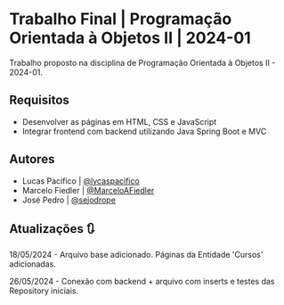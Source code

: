
# Trabalho Final | Programação Orientada à Objetos II | 2024-01

Trabalho proposto na disciplina de Programação Orientada à Objetos II - 2024-01.

## Requisitos

- Desenvolver as páginas em HTML, CSS e JavaScript
- Integrar frontend com backend utilizando Java Spring Boot e MVC

## Autores

- Lucas Pacífico | [@lvcaspacifico](https://github.com/lvcaspacifico/)
- Marcelo Fiedler | [@MarceloAFiedler](https://github.com/MarceloAFiedler)
- José Pedro | [@sejodrope](https://github.com/sejodrope)


## Atualizações 🔃

18/05/2024 - Arquivo base adicionado. Páginas da Entidade 'Cursos' adicionadas.

26/05/2024 - Conexão com backend + arquivo com inserts e testes das Repository iniciais.
